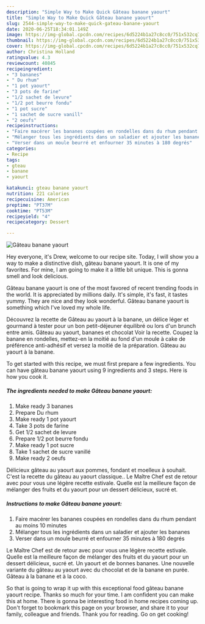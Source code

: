 ```yaml
---
description: "Simple Way to Make Quick Gâteau banane yaourt"
title: "Simple Way to Make Quick Gâteau banane yaourt"
slug: 2544-simple-way-to-make-quick-gateau-banane-yaourt
date: 2020-06-25T18:34:01.149Z
image: https://img-global.cpcdn.com/recipes/6d5224b1a27c8cc0/751x532cq70/gateau-banane-yaourt-photo-principale-de-la-recette.jpg
thumbnail: https://img-global.cpcdn.com/recipes/6d5224b1a27c8cc0/751x532cq70/gateau-banane-yaourt-photo-principale-de-la-recette.jpg
cover: https://img-global.cpcdn.com/recipes/6d5224b1a27c8cc0/751x532cq70/gateau-banane-yaourt-photo-principale-de-la-recette.jpg
author: Christina Holland
ratingvalue: 4.3
reviewcount: 40845
recipeingredient:
- "3 bananes"
- " Du rhum"
- "1 pot yaourt"
- "3 pots de farine"
- "1/2 sachet de levure"
- "1/2 pot beurre fondu"
- "1 pot sucre"
- "1 sachet de sucre vanill"
- "2 oeufs"
recipeinstructions:
- "Faire macérer les bananes coupées en rondelles dans du rhum pendant au moins 10 minutes"
- "Mélanger tous les ingrédients dans un saladier et ajouter les bananes"
- "Verser dans un moule beurré et enfourner 35 minutes à 180 degrés"
categories:
- Recipe
tags:
- gteau
- banane
- yaourt

katakunci: gteau banane yaourt 
nutrition: 221 calories
recipecuisine: American
preptime: "PT37M"
cooktime: "PT53M"
recipeyield: "4"
recipecategory: Dessert

---
```



![Gâteau banane yaourt](https://img-global.cpcdn.com/recipes/6d5224b1a27c8cc0/751x532cq70/gateau-banane-yaourt-photo-principale-de-la-recette.jpg)

Hey everyone, it's Drew, welcome to our recipe site. Today, I will show you a way to make a distinctive dish, gâteau banane yaourt. It is one of my favorites. For mine, I am going to make it a little bit unique. This is gonna smell and look delicious.

Gâteau banane yaourt is one of the most favored of recent trending foods in the world. It is appreciated by millions daily. It's simple, it's fast, it tastes yummy. They are nice and they look wonderful. Gâteau banane yaourt is something which I've loved my whole life.

Découvrez la recette de Gâteau au yaourt à la banane, un délice léger et gourmand à tester pour un bon petit-déjeuner équilibré ou lors d&#39;un brunch entre amis. Gâteau au yaourt, bananes et chocolat Voir la recette. Coupez la banane en rondelles, mettez-en la moitié au fond d&#39;un moule à cake de préférence anti-adhésif et versez la moitié de la préparation. Gâteau au yaourt à la banane.


To get started with this recipe, we must first prepare a few ingredients. You can have gâteau banane yaourt using 9 ingredients and 3 steps. Here is how you cook it.

<!--inarticleads1-->

##### The ingredients needed to make Gâteau banane yaourt:

1. Make ready 3 bananes
1. Prepare  Du rhum
1. Make ready 1 pot yaourt
1. Take 3 pots de farine
1. Get 1/2 sachet de levure
1. Prepare 1/2 pot beurre fondu
1. Make ready 1 pot sucre
1. Take 1 sachet de sucre vanillé
1. Make ready 2 oeufs


Délicieux gâteau au yaourt aux pommes, fondant et moelleux à souhait. C&#39;est la recette du gâteau au yaourt classique.. Le Maître Chef est de retour avec pour vous une légère recette estivale. Quelle est la meilleure façon de mélanger des fruits et du yaourt pour un dessert délicieux, sucré et. 

<!--inarticleads2-->

##### Instructions to make Gâteau banane yaourt:

1. Faire macérer les bananes coupées en rondelles dans du rhum pendant au moins 10 minutes
1. Mélanger tous les ingrédients dans un saladier et ajouter les bananes
1. Verser dans un moule beurré et enfourner 35 minutes à 180 degrés


Le Maître Chef est de retour avec pour vous une légère recette estivale. Quelle est la meilleure façon de mélanger des fruits et du yaourt pour un dessert délicieux, sucré et. Un yaourt et de bonnes bananes. Une nouvelle variante du gâteau au yaourt avec du chocolat et de la banane en purée. Gâteau à la banane et à la coco. 

So that is going to wrap it up with this exceptional food gâteau banane yaourt recipe. Thanks so much for your time. I am confident you can make this at home. There is gonna be interesting food in home recipes coming up. Don't forget to bookmark this page on your browser, and share it to your family, colleague and friends. Thank you for reading. Go on get cooking!
